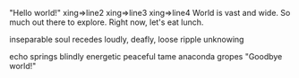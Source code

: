 "Hello world!"
xing=>line2
xing=>line3
xing=>line4
World is vast and wide.
So much out there to explore.
Right now, let's eat lunch.



inseparable soul
recedes loudly, deafly, loose
ripple unknowing






echo springs blindly
energetic peaceful tame
anaconda gropes
"Goodbye world!"